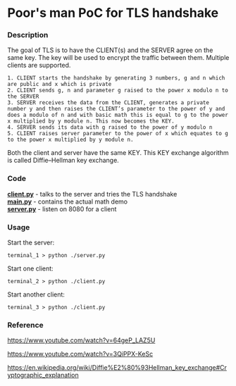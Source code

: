 # Poor's man PoC for TLS handshake

### Description

The goal of TLS is to have the CLIENT(s) and the SERVER agree on the same key. The key will be used to encrypt the traffic between them. Multiple clients are supported.

```
1. CLIENT starts the handshake by generating 3 numbers, g and n which are public and x which is private
2. CLIENT sends g, n and parameter g raised to the power x modulo n to the SERVER
3. SERVER receives the data from the CLIENT, generates a private number y and then raises the CLIENT’s parameter to the power of y and does a modulo of n and with basic math this is equal to g to the power x multiplied by y module n. This now becomes the KEY. 
4. SERVER sends its data with g raised to the power of y modulo n
5. CLIENT raises server parameter to the power of x which equates to g to the power x multiplied by y module n.
```

Both the client and server have the same KEY. This KEY exchange algorithm is called Diffie–Hellman key exchange.

### Code
[**client.py**](client.py) - talks to the server and tries the TLS handshake\
[**main.py**](main.py) - contains the actual math demo\
[**server.py**](server.py) - listen on 8080 for a client

### Usage
Start the server:
```
terminal_1 > python ./server.py
```
Start one client:
```
terminal_2 > python ./client.py
```
Start another client:
```
terminal_3 > python ./client.py
```

### Reference

https://www.youtube.com/watch?v=64geP_LAZ5U

https://www.youtube.com/watch?v=3QiPPX-KeSc

https://en.wikipedia.org/wiki/Diffie%E2%80%93Hellman_key_exchange#Cryptographic_explanation

